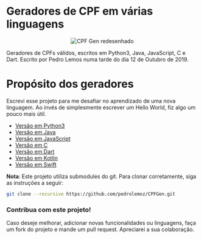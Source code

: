 # Geradores de CPF em várias linguagens
  
<p align="center">
  <img src="https://i.imgur.com/4Ds4MDc.png" alt="CPF Gen redesenhado"/>

Geradores de CPFs válidos, escritos em Python3, Java, JavaScript, C e Dart. Escrito por Pedro Lemos numa tarde do dia 12 de Outubro de 2019.

# Propósito dos geradores

Escrevi esse projeto para me desafiar no aprendizado de uma nova linguagem. Ao invés de simplesmente escrever um Hello World, fiz algo um pouco mais útil.

- [Versão em Python3](https://github.com/pedrolemoz/cpfgen/tree/master/Python3)
- [Versão em Java](https://github.com/pedrolemoz/cpfgen/tree/master/Java)
- [Versão em JavaScript](https://github.com/pedrolemoz/cpfgen/tree/master/JavaScript)
- [Versão em C](https://github.com/pedrolemoz/cpfgen/tree/master/C)
- [Versão em Dart](https://github.com/pedrolemoz/cpfgen/tree/master/Dart)
- [Versão em Kotlin](https://github.com/pedrolemoz/cpfgen/tree/master/Kotlin)
- [Versão em Swift](https://github.com/pedrolemoz/cpfgen/tree/master/Swift)


**Nota**: Este projeto utiliza submodules do git. Para clonar corretamente, siga as instruções a seguir:

```bash
git clone --recursive https://github.com/pedrolemoz/CPFGen.git
```


### Contribua com este projeto!

Caso deseje melhorar, adicionar novas funcionalidades ou linguagens, faça um fork do projeto e mande um pull request.
Apreciarei a sua colaboração.
